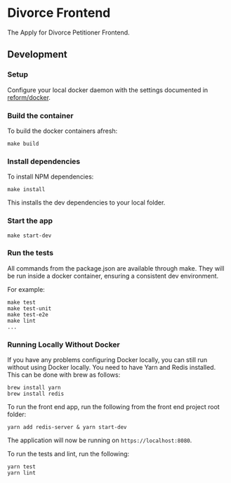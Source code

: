 # Divorce Frontend

The Apply for Divorce Petitioner Frontend.

## Development

### Setup

Configure your local docker daemon with the settings documented in
[reform/docker][reform-docker].

### Build the container

To build the docker containers afresh:

```
make build
```

### Install dependencies

To install NPM dependencies:

```
make install
```

This installs the dev dependencies to your local folder.

### Start the app

```
make start-dev
```

###  Run the tests

All commands from the package.json are available through make. They will be run
inside a docker container, ensuring a consistent dev environment.

For example:

```
make test
make test-unit
make test-e2e
make lint
...
```

### Running Locally Without Docker
If you have any problems configuring Docker locally, you can still run without using Docker locally.
You need to have Yarn and Redis installed. This can be done with brew as follows:

```
brew install yarn
brew install redis
```

To run the front end app, run the following from the front end project root folder:

```
yarn add redis-server & yarn start-dev
```

The application will now be running on ```https://localhost:8080```.

To run the tests and lint, run the following:
```
yarn test
yarn lint
```

[reform-docker]: http://git.reform/reform/docker